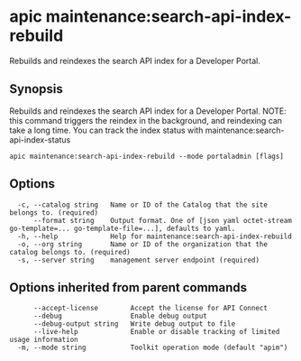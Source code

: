 # apic maintenance:search-api-index-rebuild

Rebuilds and reindexes the search API index for a Developer Portal.

## Synopsis

Rebuilds and reindexes the search API index for a Developer Portal. NOTE: this command triggers the reindex in the background, and reindexing can take a long time. You can track the index status with maintenance:search-api-index-status

```
apic maintenance:search-api-index-rebuild --mode portaladmin [flags]
```

## Options

```
  -c, --catalog string   Name or ID of the Catalog that the site belongs to. (required)
      --format string    Output format. One of [json yaml octet-stream go-template=... go-template-file=...], defaults to yaml.
  -h, --help             Help for maintenance:search-api-index-rebuild
  -o, --org string       Name or ID of the organization that the catalog belongs to. (required)
  -s, --server string    management server endpoint (required)
```

## Options inherited from parent commands

```
      --accept-license        Accept the license for API Connect
      --debug                 Enable debug output
      --debug-output string   Write debug output to file
      --live-help             Enable or disable tracking of limited usage information
  -m, --mode string           Toolkit operation mode (default "apim")
```
